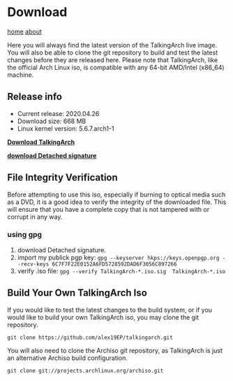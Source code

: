 # Download

[home](/index.md)  [about](/about.md)

Here you will always find the latest version of the TalkingArch live image. You will also be able to clone the git repository to build and test the latest changes before they are released here.
Please note that TalkingArch, like the official Arch Linux iso, is compatible with any 64-bit AMD/Intel (x86_64) machine.

## Release info

* Current release: 2020.04.26
* Download size: 668 MB
* Linux kernel version: 5.6.7.arch1-1

**[Download TalkingArch](https://github.com/alex19EP/talking-arch/releases/download/v6.0/TalkingArch-2020.04.26-x86_64.iso)**

**[download Detached signature](https://github.com/alex19EP/talking-arch/releases/download/v6.0/TalkingArch-2020.04.26-x86_64.iso.sig)**

## File Integrity Verification

Before attempting to use this iso, especially if burning to optical media such as a DVD, it is a good idea to verify the integrity of the downloaded file. This will ensure that you have a complete copy that is not tampered with or corrupt in any way.

### using gpg

1. download Detached signature.
2. import my publick pgp key: `gpg --keyserver hkps://keys.openpgp.org --recv-keys 6C7F7F22E0152A6FD5728592DAD6F3056C897266`
3. verify .iso file: `gpg --verify TalkingArch-*.iso.sig  TalkingArch-*.iso`

## Build Your Own TalkingArch Iso

If you would like to test the latest changes to the build system, or if you would like to build your own TalkingArch iso, you may clone the git repository.

```shell
git clone https://github.com/alex19EP/talkingarch.git
```

You will also need to clone the Archiso git repository, as TalkingArch is just an alternative Archiso build configuration.

```shell
git clone git://projects.archlinux.org/archiso.git
```
